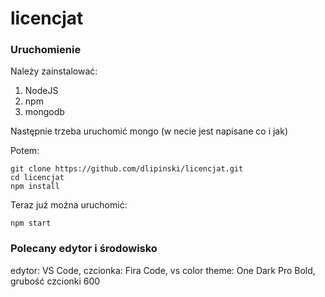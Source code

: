 # licencjat

### Uruchomienie
Należy zainstalować:
1. NodeJS
2. npm
3. mongodb

Następnie trzeba uruchomić mongo (w necie jest napisane co i jak)

Potem:
```
git clone https://github.com/dlipinski/licencjat.git
cd licencjat
npm install
```

Teraz juź moźna uruchomić:
```
npm start
```

### Polecany edytor i środowisko
edytor: VS Code, czcionka: Fira Code, vs color theme: One Dark Pro Bold, grubość czcionki 600